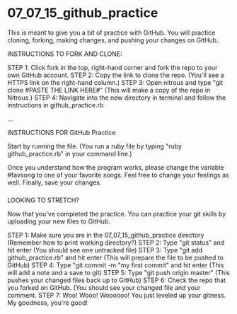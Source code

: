 # 07_07_15_github_practice
This is meant to give you a bit of practice with GitHub. You will practice cloning, forking, making changes, and pushing your changes on GitHub.

INSTRUCTIONS TO FORK AND CLONE:

STEP 1: Click fork in the top, right-hand corner and fork the repo to your own GitHub account.
STEP 2: Copy the link to clone the repo. (You'll see a HTTPS link on the right-hand column.)
STEP 3: Open nitrous and type "git clone #PASTE THE LINK HERE#" (This will make a copy of the repo in Nitrous.)
STEP 4: Navigate into the new directory in terminal and follow the instructions in github_practice.rb

...

INSTRUCTIONS FOR GitHub Practice

Start by running the file. (You run a ruby file by typing "ruby github_practice.rb" in your command line.)

Once you understand how the program works, please change the variable #favsong to one of your favorite songs. Feel 
free to change your feelings as well. Finally, save your changes.

###

LOOKING TO STRETCH?

Now that you've completed the practice. You can practice your git skills by uploading your new files to GitHub. 

STEP 1: Make sure you are in the 07_07_15_github_practice directory (Remember how to print working directory?)
STEP 2: Type "git status" and hit enter (You should see one untracked file)
STEP 3: Type "git add github_practice.rb" and hit enter (This will prepare the file to be pushed to GitHub)
STEP 4: Type "git commit -m "my first commit" and hit enter (This will add a note and a save to git)
STEP 5: Type "git push origin master" (This pushes your changed files back up to GitHub)
STEP 6: Check the repo that you forked on GitHub. (You should see your changed file and your comment.
STEP 7: Woo! Wooo! Woooooo! You just leveled up your gitness. My goodness, you're good!

